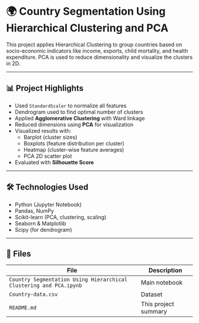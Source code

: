 # 🌍 Country Segmentation Using Hierarchical Clustering and PCA

This project applies Hierarchical Clustering to group countries based on socio-economic indicators like income, exports, child mortality, and health expenditure. PCA is used to reduce dimensionality and visualize the clusters in 2D.

---

## 📊 Project Highlights

- Used `StandardScaler` to normalize all features
- Dendrogram used to find optimal number of clusters
- Applied **Agglomerative Clustering** with Ward linkage
- Reduced dimensions using **PCA** for visualization
- Visualized results with:
  - Barplot (cluster sizes)
  - Boxplots (feature distribution per cluster)
  - Heatmap (cluster-wise feature averages)
  - PCA 2D scatter plot
- Evaluated with **Silhouette Score**

---

## 🛠️ Technologies Used

- Python (Jupyter Notebook)
- Pandas, NumPy
- Scikit-learn (PCA, clustering, scaling)
- Seaborn & Matplotlib
- Scipy (for dendrogram)

---

## 📁 Files

| File | Description |
|------|-------------|
| `Country Segmentation Using Hierarchical Clustering and PCA.ipynb` | Main notebook |
| `Country-data.csv` | Dataset |
| `README.md` | This project summary |

